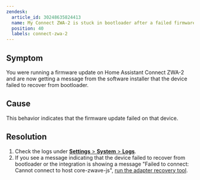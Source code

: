 ```yaml
---
zendesk:
  article_id: 30248635824413
  name: My Connect ZWA-2 is stuck in bootloader after a failed firmware update
  position: 40
  labels: connect-zwa-2
---
```


## Symptom

You were running a firmware update on Home Assistant Connect ZWA-2 and are now getting a message from the software installer that the device failed to recover from bootloader.

## Cause

This behavior indicates that the firmware update failed on that device.

## Resolution

1. Check the logs under [**Settings** > **System** > **Logs**](https://my.home-assistant.io/redirect/logs/).
2. If you see a message indicating that the device failed to recover from bootloader or the integration is showing a message "Failed to connect: Cannot connect to host core-zwave-js", [run the adapter recovery tool](/hc/en-us/articles/30248838949405).
